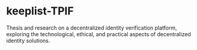 # keeplist-TPIF
Thesis and research on a decentralized identity verification platform, exploring the technological, ethical, and practical aspects of decentralized identity solutions.
